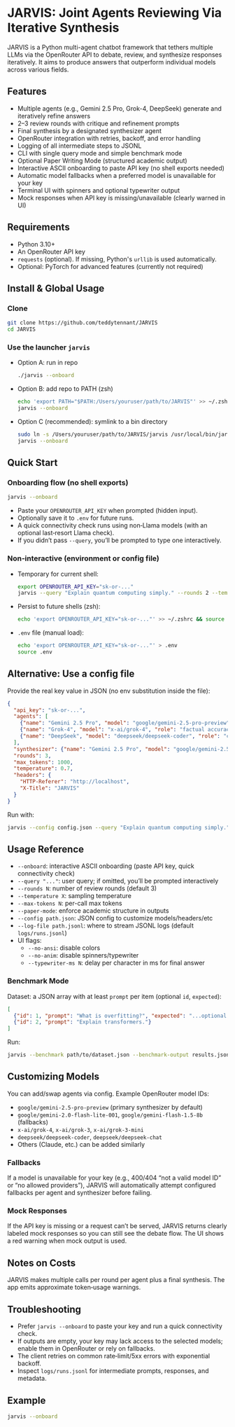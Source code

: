 # JARVIS: Joint Agents Reviewing Via Iterative Synthesis

JARVIS is a Python multi-agent chatbot framework that tethers multiple LLMs via the OpenRouter API to debate, review, and synthesize responses iteratively. It aims to produce answers that outperform individual models across various fields.

## Features
- Multiple agents (e.g., Gemini 2.5 Pro, Grok-4, DeepSeek) generate and iteratively refine answers
- 2–3 review rounds with critique and refinement prompts
- Final synthesis by a designated synthesizer agent
- OpenRouter integration with retries, backoff, and error handling
- Logging of all intermediate steps to JSONL
- CLI with single query mode and simple benchmark mode
- Optional Paper Writing Mode (structured academic output)
- Interactive ASCII onboarding to paste API key (no shell exports needed)
- Automatic model fallbacks when a preferred model is unavailable for your key
- Terminal UI with spinners and optional typewriter output
- Mock responses when API key is missing/unavailable (clearly warned in UI)

## Requirements
- Python 3.10+
- An OpenRouter API key
- `requests` (optional). If missing, Python's `urllib` is used automatically.
- Optional: PyTorch for advanced features (currently not required)

## Install & Global Usage
### Clone
```bash
git clone https://github.com/teddytennant/JARVIS
cd JARVIS
```

### Use the launcher `jarvis`
- Option A: run in repo
  ```bash
  ./jarvis --onboard
  ```
- Option B: add repo to PATH (zsh)
  ```bash
  echo 'export PATH="$PATH:/Users/youruser/path/to/JARVIS"' >> ~/.zshrc && source ~/.zshrc
  jarvis --onboard
  ```
- Option C (recommended): symlink to a bin directory
  ```bash
  sudo ln -s /Users/youruser/path/to/JARVIS/jarvis /usr/local/bin/jarvis
  jarvis --onboard
  ```

## Quick Start
### Onboarding flow (no shell exports)
```bash
jarvis --onboard
```
- Paste your `OPENROUTER_API_KEY` when prompted (hidden input).
- Optionally save it to `.env` for future runs.
- A quick connectivity check runs using non‑Llama models (with an optional last‑resort Llama check).
- If you didn’t pass `--query`, you’ll be prompted to type one interactively.

### Non‑interactive (environment or config file)
- Temporary for current shell:
  ```bash
  export OPENROUTER_API_KEY="sk-or-..."
  jarvis --query "Explain quantum computing simply." --rounds 2 --temperature 0.6
  ```
- Persist to future shells (zsh):
  ```bash
  echo 'export OPENROUTER_API_KEY="sk-or-..."' >> ~/.zshrc && source ~/.zshrc
  ```
- `.env` file (manual load):
  ```bash
  echo 'export OPENROUTER_API_KEY="sk-or-..."' > .env
  source .env
  ```

## Alternative: Use a config file
Provide the real key value in JSON (no env substitution inside the file):
```json
{
  "api_key": "sk-or-...",
  "agents": [
    {"name": "Gemini 2.5 Pro", "model": "google/gemini-2.5-pro-preview", "role": "general reasoning"},
    {"name": "Grok-4", "model": "x-ai/grok-4", "role": "factual accuracy"},
    {"name": "DeepSeek", "model": "deepseek/deepseek-coder", "role": "coding and math"}
  ],
  "synthesizer": {"name": "Gemini 2.5 Pro", "model": "google/gemini-2.5-pro-preview"},
  "rounds": 3,
  "max_tokens": 1000,
  "temperature": 0.7,
  "headers": {
    "HTTP-Referer": "http://localhost",
    "X-Title": "JARVIS"
  }
}
```
Run with:
```bash
jarvis --config config.json --query "Explain quantum computing simply."
```

## Usage Reference
- `--onboard`: interactive ASCII onboarding (paste API key, quick connectivity check)
- `--query "..."`: user query; if omitted, you’ll be prompted interactively
- `--rounds N`: number of review rounds (default 3)
- `--temperature X`: sampling temperature
- `--max-tokens N`: per-call max tokens
- `--paper-mode`: enforce academic structure in outputs
- `--config path.json`: JSON config to customize models/headers/etc
- `--log-file path.jsonl`: where to stream JSONL logs (default `logs/runs.jsonl`)
- UI flags:
  - `--no-ansi`: disable colors
  - `--no-anim`: disable spinners/typewriter
  - `--typewriter-ms N`: delay per character in ms for final answer

### Benchmark Mode
Dataset: a JSON array with at least `prompt` per item (optional `id`, `expected`):
```json
[
  {"id": 1, "prompt": "What is overfitting?", "expected": "...optional..."},
  {"id": 2, "prompt": "Explain transformers."}
]
```
Run:
```bash
jarvis --benchmark path/to/dataset.json --benchmark-output results.json
```

## Customizing Models
You can add/swap agents via config. Example OpenRouter model IDs:
- `google/gemini-2.5-pro-preview` (primary synthesizer by default)
- `google/gemini-2.0-flash-lite-001`, `google/gemini-flash-1.5-8b` (fallbacks)
- `x-ai/grok-4`, `x-ai/grok-3`, `x-ai/grok-3-mini`
- `deepseek/deepseek-coder`, `deepseek/deepseek-chat`
- Others (Claude, etc.) can be added similarly

### Fallbacks
If a model is unavailable for your key (e.g., 400/404 “not a valid model ID” or “no allowed providers”), JARVIS will automatically attempt configured fallbacks per agent and synthesizer before failing.

### Mock Responses
If the API key is missing or a request can’t be served, JARVIS returns clearly labeled mock responses so you can still see the debate flow. The UI shows a red warning when mock output is used.

## Notes on Costs
JARVIS makes multiple calls per round per agent plus a final synthesis. The app emits approximate token‑usage warnings.

## Troubleshooting
- Prefer `jarvis --onboard` to paste your key and run a quick connectivity check.
- If outputs are empty, your key may lack access to the selected models; enable them in OpenRouter or rely on fallbacks.
- The client retries on common rate‑limit/5xx errors with exponential backoff.
- Inspect `logs/runs.jsonl` for intermediate prompts, responses, and metadata.

## Example
```bash
jarvis --onboard
``` 
